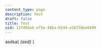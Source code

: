 ```yaml
---
content_type: page
description: Test
draft: false
title: Test
uid: 11fd0da6-ef5e-48ba-b544-e3b758ee6499
---
```

asdsa\( _{asd}_ \)